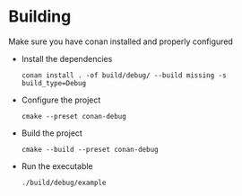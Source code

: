 # Building

Make sure you have conan installed and properly configured

- Install the dependencies

  ```
  conan install . -of build/debug/ --build missing -s build_type=Debug
  ```

- Configure the project

  ```
  cmake --preset conan-debug
  ```

- Build the project

  ```
  cmake --build --preset conan-debug
  ```

- Run the executable

  ```
  ./build/debug/example
  ```
